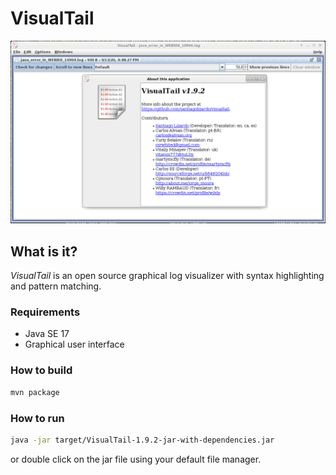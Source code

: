 
# VisualTail

![VisualTail screenshot](screenshot.png "VisualTail running with 2 files open")

## What is it?

*VisualTail* is an open source graphical log visualizer with syntax highlighting and pattern matching.

### Requirements

  * Java SE 17
  * Graphical user interface

### How to build

```sh
mvn package
```

### How to run

```sh
java -jar target/VisualTail-1.9.2-jar-with-dependencies.jar 
```

or double click on the jar file using your default file manager.

